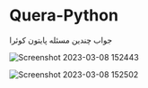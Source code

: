 # Quera-Python
جواب چندین مسئله پایتون کوئرا

![Screenshot 2023-03-08 152443](https://user-images.githubusercontent.com/111700218/223707046-4f753971-3919-42c4-a361-d079629a272d.png)

![Screenshot 2023-03-08 152502](https://user-images.githubusercontent.com/111700218/223707057-310377f2-8318-4967-b857-35f9ac0c436d.png)
